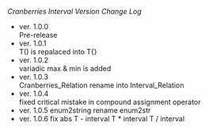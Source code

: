 *Cranberries Interval Version Change Log*  

- ver. 1.0.0  
Pre-release
- ver. 1.0.1  
T() is repalaced into T{}
- ver. 1.0.2  
variadic max & min is added
- ver. 1.0.3  
Cranberries_Relation rename into Interval_Relation
- ver. 1.0.4  
fixed critical mistake in compound assignment operator
- ver. 1.0.5
enum2string rename enum2str
- ver. 1.0.6
fix
abs
T - interval<T>
T * interval<T>
T / interval<T>